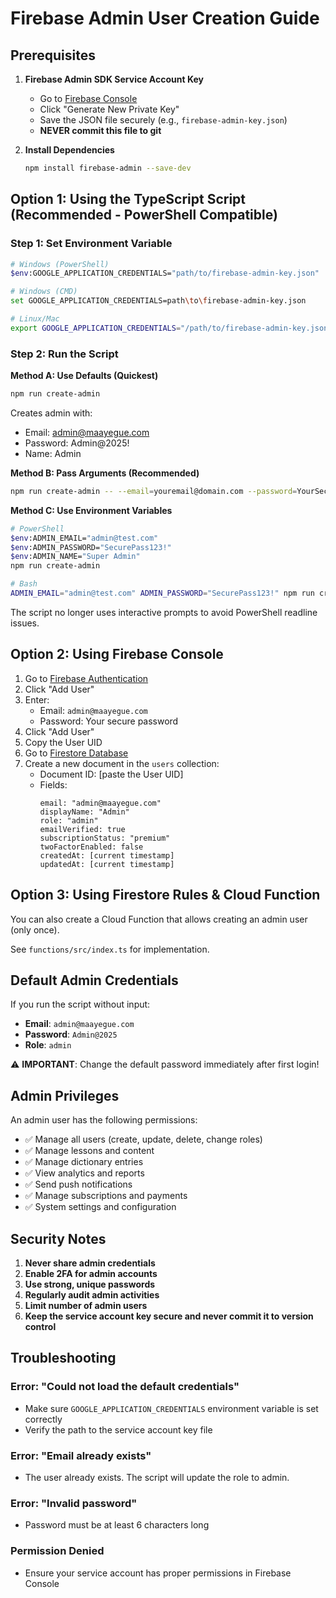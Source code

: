 # Firebase Admin User Creation Guide

## Prerequisites

1. **Firebase Admin SDK Service Account Key**
   - Go to [Firebase Console](https://console.firebase.google.com/project/studio-6750997720-7c22e/settings/serviceaccounts/adminsdk)
   - Click "Generate New Private Key"
   - Save the JSON file securely (e.g., `firebase-admin-key.json`)
   - **NEVER commit this file to git**

2. **Install Dependencies**
   ```bash
   npm install firebase-admin --save-dev
   ```

## Option 1: Using the TypeScript Script (Recommended - PowerShell Compatible)

### Step 1: Set Environment Variable
```bash
# Windows (PowerShell)
$env:GOOGLE_APPLICATION_CREDENTIALS="path/to/firebase-admin-key.json"

# Windows (CMD)
set GOOGLE_APPLICATION_CREDENTIALS=path\to\firebase-admin-key.json

# Linux/Mac
export GOOGLE_APPLICATION_CREDENTIALS="/path/to/firebase-admin-key.json"
```

### Step 2: Run the Script

**Method A: Use Defaults (Quickest)**
```bash
npm run create-admin
```
Creates admin with:
- Email: admin@maayegue.com
- Password: Admin@2025!
- Name: Admin

**Method B: Pass Arguments (Recommended)**
```bash
npm run create-admin -- --email=youremail@domain.com --password=YourSecurePass123 --name="Your Name"
```

**Method C: Use Environment Variables**
```bash
# PowerShell
$env:ADMIN_EMAIL="admin@test.com"
$env:ADMIN_PASSWORD="SecurePass123!"
$env:ADMIN_NAME="Super Admin"
npm run create-admin

# Bash
ADMIN_EMAIL="admin@test.com" ADMIN_PASSWORD="SecurePass123!" npm run create-admin
```

The script no longer uses interactive prompts to avoid PowerShell readline issues.

## Option 2: Using Firebase Console

1. Go to [Firebase Authentication](https://console.firebase.google.com/project/studio-6750997720-7c22e/authentication/users)
2. Click "Add User"
3. Enter:
   - Email: `admin@maayegue.com`
   - Password: Your secure password
4. Click "Add User"
5. Copy the User UID
6. Go to [Firestore Database](https://console.firebase.google.com/project/studio-6750997720-7c22e/firestore/data)
7. Create a new document in the `users` collection:
   - Document ID: [paste the User UID]
   - Fields:
     ```
     email: "admin@maayegue.com"
     displayName: "Admin"
     role: "admin"
     emailVerified: true
     subscriptionStatus: "premium"
     twoFactorEnabled: false
     createdAt: [current timestamp]
     updatedAt: [current timestamp]
     ```

## Option 3: Using Firestore Rules & Cloud Function

You can also create a Cloud Function that allows creating an admin user (only once).

See `functions/src/index.ts` for implementation.

## Default Admin Credentials

If you run the script without input:
- **Email**: `admin@maayegue.com`
- **Password**: `Admin@2025`
- **Role**: `admin`

⚠️ **IMPORTANT**: Change the default password immediately after first login!

## Admin Privileges

An admin user has the following permissions:
- ✅ Manage all users (create, update, delete, change roles)
- ✅ Manage lessons and content
- ✅ Manage dictionary entries
- ✅ View analytics and reports
- ✅ Send push notifications
- ✅ Manage subscriptions and payments
- ✅ System settings and configuration

## Security Notes

1. **Never share admin credentials**
2. **Enable 2FA for admin accounts**
3. **Use strong, unique passwords**
4. **Regularly audit admin activities**
5. **Limit number of admin users**
6. **Keep the service account key secure and never commit it to version control**

## Troubleshooting

### Error: "Could not load the default credentials"
- Make sure `GOOGLE_APPLICATION_CREDENTIALS` environment variable is set correctly
- Verify the path to the service account key file

### Error: "Email already exists"
- The user already exists. The script will update the role to admin.

### Error: "Invalid password"
- Password must be at least 6 characters long

### Permission Denied
- Ensure your service account has proper permissions in Firebase Console
